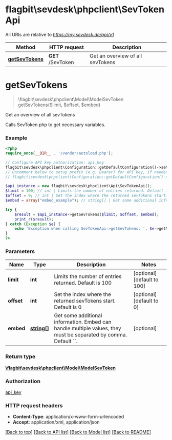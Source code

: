 # flagbit\sevdesk\phpclient\SevTokenApi

All URIs are relative to *https://my.sevdesk.de/api/v1*

Method | HTTP request | Description
------------- | ------------- | -------------
[**getSevTokens**](SevTokenApi.md#getSevTokens) | **GET** /SevToken | Get an overview of all sevTokens


# **getSevTokens**
> \flagbit\sevdesk\phpclient\Model\ModelSevToken getSevTokens($limit, $offset, $embed)

Get an overview of all sevTokens

Calls SevToken.php to get necessary variables.

### Example
```php
<?php
require_once(__DIR__ . '/vendor/autoload.php');

// Configure API key authorization: api_key
flagbit\sevdesk\phpclient\Configuration::getDefaultConfiguration()->setApiKey('token', 'YOUR_API_KEY');
// Uncomment below to setup prefix (e.g. Bearer) for API key, if needed
// flagbit\sevdesk\phpclient\Configuration::getDefaultConfiguration()->setApiKeyPrefix('token', 'Bearer');

$api_instance = new flagbit\sevdesk\phpclient\Api\SevTokenApi();
$limit = 100; // int | Limits the number of entries returned. Default is 100
$offset = 0; // int | Set the index where the returned sevTokens start. Default is 0
$embed = array("embed_example"); // string[] | Get some additional information. Embed can handle multiple values, they must be separated by comma. Default ``.

try {
    $result = $api_instance->getSevTokens($limit, $offset, $embed);
    print_r($result);
} catch (Exception $e) {
    echo 'Exception when calling SevTokenApi->getSevTokens: ', $e->getMessage(), PHP_EOL;
}
?>
```

### Parameters

Name | Type | Description  | Notes
------------- | ------------- | ------------- | -------------
 **limit** | **int**| Limits the number of entries returned. Default is 100 | [optional] [default to 100]
 **offset** | **int**| Set the index where the returned sevTokens start. Default is 0 | [optional] [default to 0]
 **embed** | [**string[]**](../Model/string.md)| Get some additional information. Embed can handle multiple values, they must be separated by comma. Default &#x60;&#x60;. | [optional]

### Return type

[**\flagbit\sevdesk\phpclient\Model\ModelSevToken**](../Model/ModelSevToken.md)

### Authorization

[api_key](../../README.md#api_key)

### HTTP request headers

 - **Content-Type**: application/x-www-form-urlencoded
 - **Accept**: application/xml, application/json

[[Back to top]](#) [[Back to API list]](../../README.md#documentation-for-api-endpoints) [[Back to Model list]](../../README.md#documentation-for-models) [[Back to README]](../../README.md)

